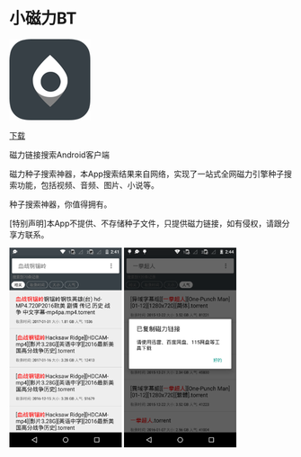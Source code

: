 # 小磁力BT

![小磁力144](img/小磁力144.png)

<a class="download-btn" href="http://ofjeo4hda.bkt.clouddn.com/MagnetSearch/MagnetSearch-source-v4.1.3-build64_psigned.apk"></i>下载</a>

磁力链接搜索Android客户端

磁力种子搜索神器，本App搜索结果来自网络，实现了一站式全网磁力引擎种子搜索功能，包括视频、音频、图片、小说等。

种子搜索神器，你值得拥有。

[特别声明]本App不提供、不存储种子文件，只提供磁力链接，如有侵权，请跟分享方联系。

<img src="img/BT3.png" width="200px" height="auto" />

<img src="img/BT4.png" width="200px" height="auto" />